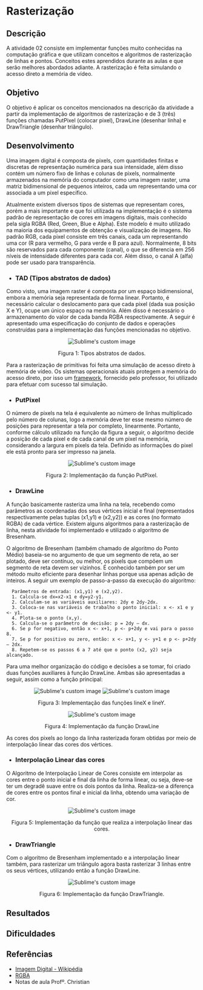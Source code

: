 # Rasterização

## Descrição
A atividade 02 consiste em implementar funções muito conhecidas na computação gráfica e que utilizam conceitos e algoritmos de rasterização de linhas e pontos. Conceitos estes aprendidos durante as aulas e que serão melhores abordados adiante.
A rasterização é feita simulando o acesso direto a memória de vídeo.

## Objetivo
O objetivo é aplicar os conceitos mencionados na descrição da atividade a partir da implementação de algoritmos de rasterização e de 3 (três) funções chamadas PutPixel (colocar pixel), DrawLine (desenhar linha) e DrawTriangle (desenhar triângulo). 

## Desenvolvimento
Uma imagem digital é composta de pixels, com quantidades finitas e discretas de representação numérica para sua intensidade, além disso contém um número fixo de linhas e colunas de pixels, normalmente armazenados na memória do computador como uma imagem raster, uma matriz bidimensional de pequenos inteiros, cada um representando uma cor associada a um pixel específico.

Atualmente existem diversos tipos de sistemas que representam cores, porém a mais importante e que foi utilizada na implementação é o sistema padrão de representação de cores em imagens digitais, mais conhecido pela sigla RGBA (Red, Green, Blue e Alpha). Este modelo é muito utilizado na maioria dos equipamentos de obtenção e visualização de imagens. No padrão RGB, cada pixel consiste em três canais, cada um representando uma cor (R para vermelho, G para verde e B para azul). Normalmente, 8 bits são reservados para cada componente (canal), o que se diferencia em 256 níveis de intensidade diferentes para cada cor. Além disso, o canal A (alfa) pode ser usado para transparência.

-  ### TAD (Tipos abstratos de dados)
Como visto, uma imagem raster é composta por um espaço bidimensional, embora a memória seja representada de forma linear. Portanto, é necessário calcular o deslocamento para que cada pixel (dada sua posição X e Y), ocupe um único espaço na memória. Além disso é necessário o armazenamento do valor de cada banda RGBA respectivamente. A seguir é apresentado uma especificação do conjunto de dados e operações construídas para a implementação das funções mencionadas no objetivo.
  <p align="center">
    <img src="https://user-images.githubusercontent.com/54148100/96197364-39eeec80-0f28-11eb-92cf-67cbd446e665.png" alt="Sublime's custom image"/>
  </p>
  <p align="center">
    Figura 1: Tipos abstratos de dados.
  </p>

Para a rasterização de primitivas foi feita uma simulação de acesso direto à memória de vídeo. Os sistemas operacionais atuais protegem a memória do acesso direto, por isso um [framework](https://github.com/capagot/icg/tree/master/02_mygl_framework), fornecido pelo professor, foi utilizado para efetuar com sucesso tal simulação.

-  ### PutPixel
O número de pixels na tela é equivalente ao número de linhas multiplicado pelo número de colunas, logo a memória deve ter esse mesmo número de posições para representar a tela por completo, linearmente. Portanto, conforme cálculo utilizado na função da figura a seguir, o algoritmo decide a posição de cada pixel e de cada canal de um pixel na memória, considerando a largura em pixels da tela. Definido as informações do pixel ele está pronto para ser impresso na janela.
  <p align="center">
    <img src="https://user-images.githubusercontent.com/54148100/96198354-fc3f9300-0f2a-11eb-9a5f-86c1e16917d7.png" alt="Sublime's custom image"/>
  </p>
  <p align="center">
    Figura 2: Implementação da função PutPixel.
  </p>

-  ### DrawLine
A função basicamente rasteriza uma linha na tela, recebendo como parâmetros as coordenadas dos seus vértices inicial e final (representados respectivamente pelas tuplas (x1,y1) e (x2,y2)) e as cores (no formato RGBA) de cada vértice. Existem alguns algoritmos para a rasterização de linha, nesta atividade foi implementado e utilizado o algoritmo de Bresenham.
 
O algoritmo de Bresenham (também chamado de algoritmo do Ponto Médio) baseia-se no argumento de que um segmento de reta, ao ser plotado, deve ser contínuo, ou melhor, os pixels que compõem um segmento de reta devem ser vizinhos. É conhecido também por ser um método muito eficiente para desenhar linhas porque usa apenas adição de inteiros. A seguir um exemplo de passo-a-passo da execução do algoritmo:
  ````
    Parâmetros de entrada: (x1,y1) e (x2,y2).
    1. Calcula-se dx=x2-x1 e dy=y2-y1.
    2. Calculam-se as variáveis auxiliares: 2dy e 2dy-2dx.
    3. Coloca-se nas variáveis de trabalho o ponto inicial: x <- x1 e y <- y1.
    4. Plota-se o ponto (x,y).
    5. Calcula-se o parâmetro de decisão: p = 2dy – dx.
    6. Se p for negativo, então x <- x+1, p <- p+2dy e vai para o passo 8.
    7. Se p for positivo ou zero, então: x <- x+1, y <- y+1 e p <- p+2dy – 2dx.
    8. Repetem-se os passos 6 a 7 até que o ponto (x2, y2) seja alcançado.
  ````
Para uma melhor organização do código e decisões a se tomar, foi criado duas funções auxiliares à função DrawLine. Ambas são apresentadas a seguir, assim como a função principal:
  <p align="center">
    <img src="https://user-images.githubusercontent.com/54148100/96197923-b209e200-0f29-11eb-83f2-2636c1f0fa7a.png" alt="Sublime's custom image"/>
    <img src="https://user-images.githubusercontent.com/54148100/96199274-7f61e880-0f2d-11eb-9712-e637de57adee.png" alt="Sublime's custom image"/>
  </p>
  <p align="center">
    Figura 3: Implementação das funções lineX e lineY.
  </p>
  
  <p align="center">
    <img src="https://user-images.githubusercontent.com/54148100/96201218-6a3b8880-0f32-11eb-9679-2aa2348f312b.png" alt="Sublime's custom image"/>
  </p>
  <p align="center">
    Figura 4: Implementação da função DrawLine
  </p>
  
As cores dos pixels ao longo da linha rasterizada foram obtidas por meio de interpolação linear das cores dos vértices.

-  ### Interpolação Linear das cores
O Algoritmo de Interpolação Linear de Cores consiste em interpolar as cores entre o ponto inicial e final da linha de forma linear, ou seja, deve-se ter um degradê suave entre os dois pontos da linha. Realiza-se a diferença de cores entre os pontos final e inicial da linha, obtendo uma variação de cor.
  <p align="center">
    <img src="https://user-images.githubusercontent.com/54148100/96202971-0ff0f680-0f37-11eb-93dd-bcd32ab9e9a5.png" alt="Sublime's custom image"/>
  </p>
  <p align="center">
    Figura 5: Implementação da função que realiza a interpolação linear das cores.
  </p>
 
-  ### DrawTriangle
Com o algoritmo de Bresenham implementado e a interpolação linear também, para rasterizar um triângulo agora basta rasterizar 3 linhas entre os seus vértices, utilizando então a função DrawLine.
  <p align="center">
    <img src="https://user-images.githubusercontent.com/54148100/96205855-f7380f00-0f3d-11eb-8a77-1372dc853ee4.png" alt="Sublime's custom image"/>
  </p>
  <p align="center">
    Figura 6: Implementação da função DrawTriangle.
  </p>

## Resultados

## Dificuldades

## Referências
- [Imagem Digital - Wikipédia](https://pt.wikipedia.org/wiki/Imagem_digital)
- [RGBA](https://pt.wikipedia.org/wiki/RGBA)
- Notas de aula Profº. Christian
